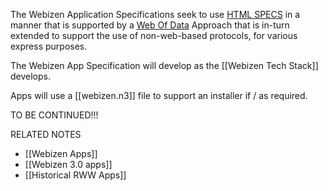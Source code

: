 The Webizen Application Specifications seek to use [HTML SPECS](HTML%20SPECS.md) in a manner that is supported by a [Web Of Data](https://www.w3.org/2013/data/) Approach that is in-turn extended to support the use of non-web-based protocols, for various express purposes.

The Webizen App Specification will develop as the [[Webizen Tech Stack]] develops.  

Apps will use a [[webizen.n3]] file to support an installer if / as required. 

TO BE CONTINUED!!! 


RELATED NOTES

- [[Webizen Apps]]
- [[Webizen 3.0 apps]]
- [[Historical RWW Apps]]
